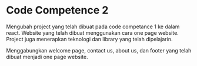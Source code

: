 # Code Competence 2

Mengubah project yang telah dibuat pada code competance 1 ke dalam react. Website yang telah dibuat menggunakan cara one page website. Project juga menerapkan teknologi dan library yang telah dipelajarin.

Menggabungkan welcome page, contact us, about us, dan footer yang telah dibuat menjadi one page website.
